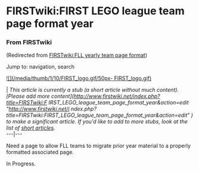 # FIRSTwiki:FIRST LEGO league team page format year

### From FIRSTwiki

(Redirected from [FIRSTwiki:FLL yearly team page
format](/index.php?title=FIRSTwiki:FLL_yearly_team_page_format&redirect=no
"FIRSTwiki:FLL yearly team page format" ))

Jump to: navigation, search

[![](/media/thumb/1/10/FIRST_logo.gif/50px-
FIRST_logo.gif)](Image:FIRST_logo.gif "" )

|  _This article is currently a stub (a short article without much content).
[Please add more content](http://www.firstwiki.net/index.php?title=FIRSTwiki:F
IRST_LEGO_league_team_page_format_year&action=edit "http://www.firstwiki.net/i
ndex.php?title=FIRSTwiki:FIRST_LEGO_league_team_page_format_year&action=edit"
) to make a significant article. If you'd like to add to more stubs, look at
the list of [short articles](Special:Shortpages
"Special:Shortpages" )._  
---|---  
  
  

Need a page to allow FLL teams to migrate prior year material to a properly
formatted associated page.

In Progress.

